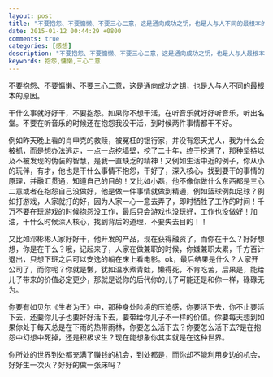 ```yaml
---
layout: post
title: "不要抱怨、不要慵懒、不要三心二意，这是通向成功之钥，也是人与人不同的最根本的原因"
date: 2015-01-12 00:44:29 +0800
comments: true
categories: [感想]
description: "不要抱怨、不要慵懒、不要三心二意，这是通向成功之钥，也是人与人最根本的原因"
keywords: 抱怨,慵懒,三心二意
---
```


不要抱怨、不要慵懒、不要三心二意，这是通向成功之钥，也是人与人不同的最根本的原因。  

干什么事就好好干，不要抱怨。如果你不想干活，在听音乐就好好听音乐，听出名堂。不要在听音乐的时候还在抱怨我没干活，到时候两件事情都干不好。   

例如昨天晚上看的肖申克的救赎，被冤枉的银行家，并没有怨天尤人，我为什么会被抓，而是想办法逃走，一点一点挖墙壁，挖了二十年，终于挖通了，那种坚持以及不被发现的伪装的智慧，是我一直缺乏的精神！又例如生活中近的例子，你从小的玩伴，有才，他也是干什么事情不抱怨，干好了，深入核心，找到要干的事情的原理，并融汇贯通，知道自己的目的！又比如小磊，他不像你做什么东西都是三心二意或者在抱怨自己没做好，他是做一件事情就做到精通，例如篮球例如足球？例如打游戏，人家就打的好，因为人家一心一意去弄了，即时牺牲了工作的时间！千万不要在玩游戏的时候抱怨没工作，最后只会游戏也没玩好，工作也没做好！加油，干什么时候深入核心，找到背后的道理，不要失去目的！！

又比如邓彬彬人家好好干，他开发的产品，现在获得融资了，而你在干么？好好想想，你是在干么？哦，记起来了，人家在做兼职的时候，你嫌兼职太累，千方百计退出，只想下班之后可以安逸的躺在床上看电影。ok，最后结果是什么？人家开公司了，而你呢？你就是懒，犹如温水煮青蛙，懒得死，不肯吃苦，后果是，能给儿子带来的价值必定更少，那就是说你的后代你的儿子可能还是和你一样，碌碌无为。  

你要有如贝尔《生者为王》中，那种身处险境的压迫感，你要活下去，你不止要活下去，还要你儿子也要好好活下去，要带给你儿子不一样的价值。你要每天想到如果你处于每天总是在下雨的热带雨林，你要怎么活下去？你要怎么活下去?是在抱怨中幻想中死掉，还是积极求生？现在能想象你其实就是在这种世界。  

你所处的世界到处都充满了赚钱的机会，到处都是，而你却不能利用身边的机会，好好生一次火？好好的做一张床吗？  





